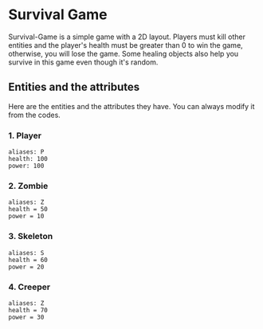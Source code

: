 # Survival Game

Survival-Game is a simple game with a 2D layout. Players must kill other entities and the player's health must be greater than 0 to win the game, otherwise, you will lose the game. Some healing objects also help you survive in this game even though it's random.

## Entities and the attributes
Here are the entities and the attributes they have. You can always modify it from the codes.
### 1. **Player**

    aliases: P
    health: 100
    power: 100

### 2. **Zombie**

    aliases: Z
    health = 50
    power = 10

### 3. **Skeleton**

    aliases: S
    health = 60
    power = 20

### 4. **Creeper**

    aliases: Z
    health = 70
    power = 30
